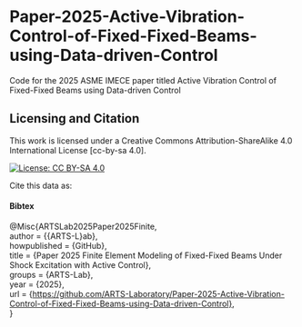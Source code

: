 # Paper-2025-Active-Vibration-Control-of-Fixed-Fixed-Beams-using-Data-driven-Control
Code for the 2025 ASME IMECE paper titled Active Vibration Control of Fixed-Fixed Beams using Data-driven Control




## Licensing and Citation

This work is licensed under a Creative Commons Attribution-ShareAlike 4.0 International License [cc-by-sa 4.0].

[![License: CC BY-SA 4.0](https://img.shields.io/badge/License-CC_BY--SA_4.0-lightgrey.svg)](https://creativecommons.org/licenses/by-sa/4.0/)


Cite this data as: 

#### Bibtex

@Misc{ARTSLab2025Paper2025Finite,    
  author = {{ARTS-L}ab},  
  howpublished = {GitHub},  
  title  = {Paper 2025 Finite Element Modeling of Fixed-Fixed Beams Under Shock Excitation with Active Control},  
  groups = {ARTS-Lab},    
  year = {2025},   
  url    = {https://github.com/ARTS-Laboratory/Paper-2025-Active-Vibration-Control-of-Fixed-Fixed-Beams-using-Data-driven-Control},   
}



